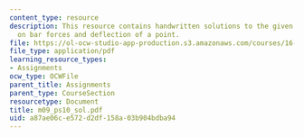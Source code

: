 ```yaml
---
content_type: resource
description: This resource contains handwritten solutions to the given problem set
  on bar forces and deflection of a point.
file: https://ol-ocw-studio-app-production.s3.amazonaws.com/courses/16-01-unified-engineering-i-ii-iii-iv-fall-2005-spring-2006/a87ae06ce572d2df158a03b904bdba94_m09_ps10_sol.pdf
file_type: application/pdf
learning_resource_types:
- Assignments
ocw_type: OCWFile
parent_title: Assignments
parent_type: CourseSection
resourcetype: Document
title: m09_ps10_sol.pdf
uid: a87ae06c-e572-d2df-158a-03b904bdba94
---
```

